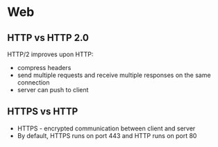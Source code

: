 # Web

## HTTP vs HTTP 2.0

HTTP/2 improves upon HTTP:
* compress headers
* send multiple requests and receive multiple responses on the same connection
* server can push to client

## HTTPS vs HTTP

* HTTPS - encrypted communication between client and server
* By default, HTTPS runs on port 443 and HTTP runs on port 80
